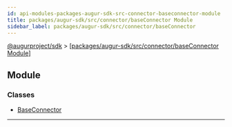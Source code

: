 ```yaml
---
id: api-modules-packages-augur-sdk-src-connector-baseconnector-module
title: packages/augur-sdk/src/connector/baseConnector Module
sidebar_label: packages/augur-sdk/src/connector/baseConnector
---
```


[@augurproject/sdk](api-readme.md) > [[packages/augur-sdk/src/connector/baseConnector Module]](api-modules-packages-augur-sdk-src-connector-baseconnector-module.md)

## Module

### Classes

* [BaseConnector](api-classes-packages-augur-sdk-src-connector-baseconnector-baseconnector.md)

---

